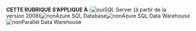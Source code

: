 <Token>**CETTE RUBRIQUE S’APPLIQUE À :**![oui](media/yes-icon.png)SQL Server (à partir de la version 2008)![non](media/no-icon.png)Azure SQL Database![non](media/no-icon.png)Azure SQL Data Warehouse ![non](media/no-icon.png)Parallel Data Warehouse </Token>
